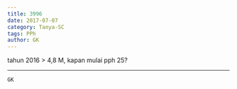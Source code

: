 ```yaml
---
title: 3996
date: 2017-07-07
category: Tanya-SC
tags: PPh
author: GK
---
```


tahun 2016 > 4,8 M, kapan mulai pph 25?

---



`GK`
